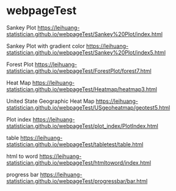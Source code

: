 # webpageTest

Sankey Plot
https://leihuang-statistician.github.io/webpageTest/Sankey%20Plot/index.html

Sankey Plot with gradient color
https://leihuang-statistician.github.io/webpageTest/Sankey%20Plot/index5.html

Forest Plot
https://leihuang-statistician.github.io/webpageTest/ForestPlot/forest7.html

Heat Map
https://leihuang-statistician.github.io/webpageTest/Heatmap/heatmap3.html

United State Geographic Heat Map
https://leihuang-statistician.github.io/webpageTest/USgeoheatmap/geotest5.html

Plot index 
https://leihuang-statistician.github.io/webpageTest/plot_index/PlotIndex.html

table
https://leihuang-statistician.github.io/webpageTest/tabletest/table.html

html to word
https://leihuang-statistician.github.io/webpageTest/htmltoword/index.html

progress bar
https://leihuang-statistician.github.io/webpageTest/progressbar/bar.html


